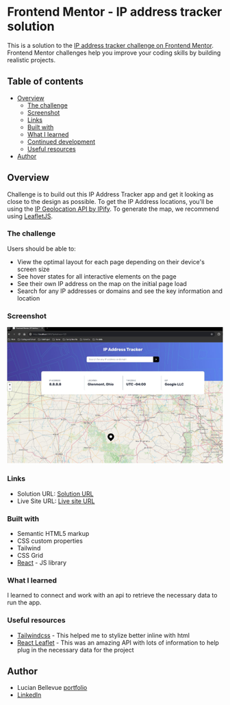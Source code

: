 # Frontend Mentor - IP address tracker solution

This is a solution to the [IP address tracker challenge on Frontend Mentor](https://www.frontendmentor.io/challenges/ip-address-tracker-I8-0yYAH0). Frontend Mentor challenges help you improve your coding skills by building realistic projects.

## Table of contents

- [Overview](#overview)
  - [The challenge](#the-challenge)
  - [Screenshot](#screenshot)
  - [Links](#links)
  - [Built with](#built-with)
  - [What I learned](#what-i-learned)
  - [Continued development](#continued-development)
  - [Useful resources](#useful-resources)
- [Author](#author)

## Overview

Challenge is to build out this IP Address Tracker app and get it looking as close to the design as possible. To get the IP Address locations, you'll be using the [IP Geolocation API by IPify](https://geo.ipify.org/). To generate the map, we recommend using [LeafletJS](https://leafletjs.com/).

### The challenge

Users should be able to:

- View the optimal layout for each page depending on their device's screen size
- See hover states for all interactive elements on the page
- See their own IP address on the map on the initial page load
- Search for any IP addresses or domains and see the key information and location

### Screenshot

![](./Screenshot%202024-05-26%20134043.jpg)

### Links

- Solution URL: [Solution URL ](https://github.com/LucianBellevue/ip-tracker-project)
- Live Site URL: [Live site URL](https://ip-tracker-project-beryl.vercel.app/)

### Built with

- Semantic HTML5 markup
- CSS custom properties
- Tailwind
- CSS Grid
- [React](https://reactjs.org/) - JS library

### What I learned

I learned to connect and work with an api to retrieve the necessary data to run the app.

### Useful resources

- [Tailwindcss](https://tailwindcss.com) - This helped me to stylize better inline with html
- [React Leaflet](https://react-leaflet.js.org/) - This was an amazing API with lots of information to help plug in the necessary data for the project

## Author

- Lucian Bellevue <a href="https://lucianbellevue.com" target="_blank">portfolio</a><br>
- <a href="https://linkedin.com/in/lucianbellevue.com" target="_blank">LinkedIn</a>
